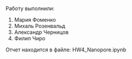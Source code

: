 Работу выполнили:
1) Мария Фоменко
2) Михаль Розенвальд
3) Александр Черницов
4) Филип Чиро

Отчет находится в файле: HW4_Nanopore.ipynb

